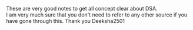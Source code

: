 These are very good notes to get all concept clear about DSA.
<br>
I am very much sure that you don't need to refer to any other source if you have gone through this.
Thank you Deeksha2501 
